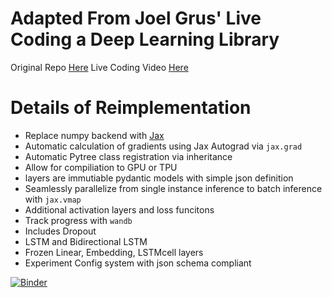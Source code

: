 # Adapted From Joel Grus' Live Coding a Deep Learning Library

Original Repo [Here](https://github.com/joelgrus/joelnet)
Live Coding Video [Here](https://www.youtube.com/watch?v=o64FV-ez6Gw)

# Details of Reimplementation

* Replace numpy backend with [Jax](https://github.com/google/jax)
* Automatic calculation of gradients using Jax Autograd via `jax.grad`
* Automatic Pytree class registration via inheritance
* Allow for compiliation to GPU or TPU
* layers are immutiable pydantic models with simple json definition
* Seamlessly parallelize from single instance inference to batch inference with `jax.vmap`
* Additional activation layers and loss funcitons
* Track progress with `wandb`
* Includes Dropout
* LSTM and Bidirectional LSTM
* Frozen Linear, Embedding, LSTMcell layers
* Experiment Config system with json schema compliant

[![Binder](https://mybinder.org/badge_logo.svg)](https://mybinder.org/v2/gh/niloch/colin_net/master)